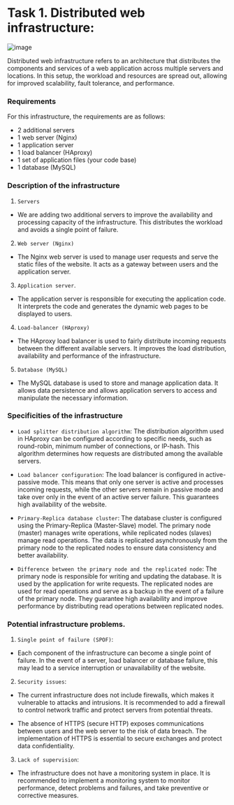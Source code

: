 # Task 1. Distributed web infrastructure:


![image](https://github.com/CaroChoch/holbertonschool-system_engineering-devops/assets/113856063/6b12f869-d0cb-40c2-8510-8d29b87c5c71)

Distributed web infrastructure refers to an architecture that distributes the components and services of a web application across multiple servers and locations. In this setup, the workload and resources are spread out, allowing for improved scalability, fault tolerance, and performance.  



### Requirements

For this infrastructure, the requirements are as follows:

- 2 additional servers
- 1 web server (Nginx)
- 1 application server
- 1 load balancer (HAproxy)
- 1 set of application files (your code base)
- 1 database (MySQL)

### Description of the infrastructure
  
1. `Servers`

- We are adding two additional servers to improve the availability and processing capacity of the infrastructure. This distributes the workload and avoids a single point of failure.

2. `Web server (Nginx)`

- The Nginx web server is used to manage user requests and serve the static files of the website. It acts as a gateway between users and the application server.

3. `Application server`.

- The application server is responsible for executing the application code. It interprets the code and generates the dynamic web pages to be displayed to users.

4. `Load-balancer (HAproxy)`

- The HAproxy load balancer is used to fairly distribute incoming requests between the different available servers. It improves the load distribution, availability and performance of the infrastructure.

5. `Database (MySQL)`

- The MySQL database is used to store and manage application data. It allows data persistence and allows application servers to access and manipulate the necessary information.

### Specificities of the infrastructure
  
- `Load splitter distribution algorithm`: The distribution algorithm used in HAproxy can be configured according to specific needs, such as round-robin, minimum number of connections, or IP-hash. This algorithm determines how requests are distributed among the available servers.

- `Load balancer configuration`: The load balancer is configured in active-passive mode. This means that only one server is active and processes incoming requests, while the other servers remain in passive mode and take over only in the event of an active server failure. This guarantees high availability of the website.

- `Primary-Replica database cluster`: The database cluster is configured using the Primary-Replica (Master-Slave) model. The primary node (master) manages write operations, while replicated nodes (slaves) manage read operations. The data is replicated asynchronously from the primary node to the replicated nodes to ensure data consistency and better availability.

- `Difference between the primary node and the replicated node`: The primary node is responsible for writing and updating the database. It is used by the application for write requests. The replicated nodes are used for read operations and serve as a backup in the event of a failure of the primary node. They guarantee high availability and improve performance by distributing read operations between replicated nodes.
  

### Potential infrastructure problems.
  
1. `Single point of failure (SPOF)`:

- Each component of the infrastructure can become a single point of failure. In the event of a server, load balancer or database failure, this may lead to a service interruption or unavailability of the website.

2. `Security issues`:

- The current infrastructure does not include firewalls, which makes it vulnerable to attacks and intrusions. It is recommended to add a firewall to control network traffic and protect servers from potential threats.

- The absence of HTTPS (secure HTTP) exposes communications between users and the web server to the risk of data breach. The implementation of HTTPS is essential to secure exchanges and protect data confidentiality.

3. `Lack of supervision`:

- The infrastructure does not have a monitoring system in place. It is recommended to implement a monitoring system to monitor performance, detect problems and failures, and take preventive or corrective measures.
